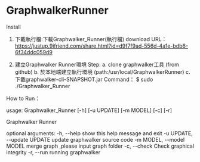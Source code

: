# GraphwalkerRunner

Install 

1. 下載執行檔:下載Graphwalker_Runner(執行檔)
  download URL：https://justup.9ifriend.com/share.html?id=d9f7f9ad-556d-4a1e-bdb6-6f34ddc059d9

2. 建立Graphwalker Runner環境
  Step:
    a. clone graphwalker工具 (from github)
    b. 於本地端建立執行環境 (path:/usr/local/GraphwalkerRunner)
    c. 下載graphwalker-cli-SNAPSHOT.jar
  Command：
    $ sudo ./Graphwalker_Runner

How to Run：

usage: Graphwalker_Runner [-h] [-u UPDATE] [-m MODEL] [-c] [-r]

Graphwalker Runner

optional arguments:
  -h, --help            show this help message and exit
  -u UPDATE, --update UPDATE
                        update graphwalker source code
  -m MODEL, --model MODEL
                        merge graph ,please input graph folder
  -c, --check           Check graphical integrity
  -r, --run             running graphwalker

